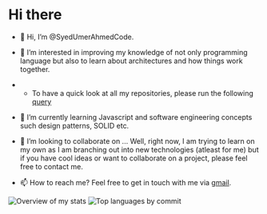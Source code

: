 # Hi there
- 👋 Hi, I’m @SyedUmerAhmedCode.
- 👀 I’m interested in improving my knowledge of not only programming language but also to learn about architectures and how things work together.
- - To have a quick look at all my repositories, please run the following [query](https://api.github.com/users/syedumerahmedcode/repos)
- 🌱 I’m currently learning Javascript and software engineering concepts such design patterns, SOLID etc.
- 💞️ I’m looking to collaborate on ... Well, right now, I am trying to learn on my own as I am branching out into new technologies (atleast for me) 
but if you have cool ideas or want to collaborate on a project, please feel free to contact me.






- 📫 How to reach me? Feel free to get in touch with me via [gmail](mailto:syedumerahmedcode@gmail.com?subject=[GitHub]%20Hello%20from%20Github). 

<!---
SyedUmerAhmedCode/SyedUmerAhmedCode is a ✨ special ✨ repository because its `README.md` (this file) appears on your GitHub profile.
You can click the Preview link to take a look at your changes.
--->

<!---
Sources:::::https://github-profile-summary-cards.vercel.app/demo.html  and   https://github.com/vn7n24fzkq/github-profile-summary-cards-example  and   https://www.freecodecamp.org/news/how-to-use-badges-to-stop-feeling-like-a-noob-d4e6600d37d2/
--->

  
![Overview of my stats](https://github-profile-summary-cards.vercel.app/api/cards/stats?username=syedumerahmedcode&theme=github_dark)  ![Top languages by commit](https://github-profile-summary-cards.vercel.app/api/cards/most-commit-language?username=syedumerahmedcode&theme=github_dark)


